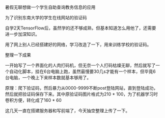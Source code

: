 暑假无聊想做一个学生自助查询教务信息的应用

为了识别东南大学的学生在线网站的验证码

自学2天TensorFlow后，虽然学的还不够成熟，但基本知道怎么用他了，还需要进一步加深知识。

用了网上别人已经搭建好的网络，学习改造了一下，用来训练学校的验证码。

整理一下成果

一开始写了一个界面化的人肉打码机，但无奈一个人打码枯燥无聊，然后就写了一个自动化脚本，挂在6台电脑上跑，虽然最慢要30几s才能有一个样本，但毕竟6台电脑，一个晚上下来样本数就基本够用了。

原理：爬下验证码，然后暴力从0000-9999不断post登陆网站，直到登陆成功，然后就把验证码保存下来。其中原验证码图片格式为210 * 100，为了机器学习时卷积方便，转化成了160 * 60

这几天一直在搭建服务器和写前端了，今天抽空整理上传了一下。